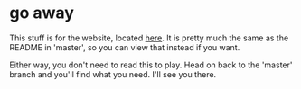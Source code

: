 # go away

This stuff is for the website, located [here](https://drewssite.top/jump-the-volcano). It is pretty much the same as the README in 'master', so you can view that instead if you want.

Either way, you don't need to read this to play. Head on back  to the 'master' branch and you'll find what you need. I'll see you there.
